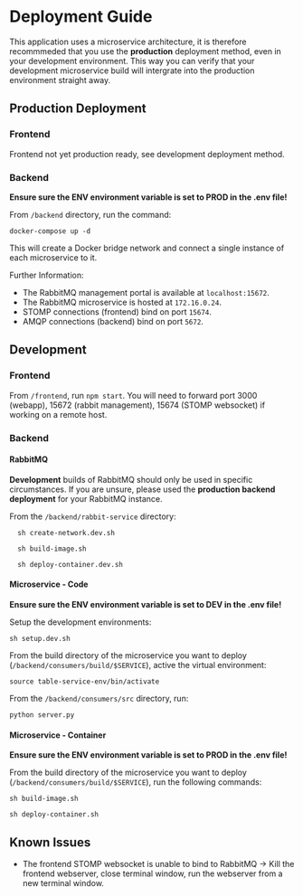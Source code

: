 # Deployment Guide
This application uses a microservice architecture, it is therefore recommmeded that you use the **production** deployment method, even in your development environment. This way you can verify that your development microservice build will intergrate into the production environment straight away.

## Production Deployment
### Frontend
Frontend not yet production ready, see development deployment method.
### Backend
**Ensure sure the ENV environment variable is set to PROD in the .env file!**

From `/backend` directory, run the command:
```
docker-compose up -d
```
This will create a Docker bridge network and connect a single instance of each microservice to it. 

Further Information:
- The RabbitMQ management portal is available at `localhost:15672`.
- The RabbitMQ microservice is hosted at `172.16.0.24`.
- STOMP connections (frontend) bind on port `15674`.
- AMQP connections  (backend) bind on port `5672`.

## Development
### Frontend
From `/frontend`, run `npm start`. You will need to forward port 3000 (webapp), 15672 (rabbit management), 15674 (STOMP websocket) if working on a remote host.

### Backend
#### RabbitMQ
**Development** builds of RabbitMQ should only be used in specific circumstances. If you are unsure, please used the **production backend deployment** for your RabbitMQ instance.

From the `/backend/rabbit-service` directory:
```
  sh create-network.dev.sh
```
```
  sh build-image.sh
```
```
  sh deploy-container.dev.sh
```

#### Microservice - Code
**Ensure sure the ENV environment variable is set to DEV in the .env file!**

Setup the development environments:
```
sh setup.dev.sh
```` 
From the build directory of the microservice you want to deploy (`/backend/consumers/build/$SERVICE`), active the virtual environment:

```
source table-service-env/bin/activate
```

From the `/backend/consumers/src` directory, run:

```
python server.py
```


#### Microservice - Container
**Ensure sure the ENV environment variable is set to PROD in the .env file!**

From the build directory of the microservice you want to deploy (`/backend/consumers/build/$SERVICE`), run the following commands:

```
sh build-image.sh
```
```
sh deploy-container.sh
```

## Known Issues
- The frontend STOMP websocket is unable to bind to RabbitMQ -> Kill the frontend webserver, close terminal window, run the webserver from a new terminal window.

